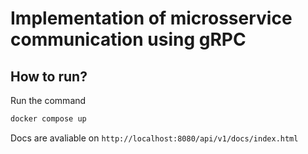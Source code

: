 # Implementation of microsservice communication using gRPC

## How to run?
Run the command
```bash
docker compose up
```

Docs are avaliable on `http://localhost:8080/api/v1/docs/index.html`